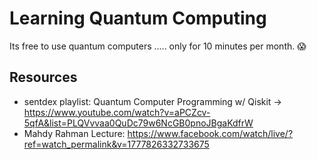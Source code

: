 # Learning Quantum Computing
Its free to use quantum computers .....  only for 10 minutes per month. :scream:
  
## Resources
- sentdex playlist: Quantum Computer Programming w/ Qiskit -> https://www.youtube.com/watch?v=aPCZcv-5qfA&list=PLQVvvaa0QuDc79w6NcGB0pnoJBgaKdfrW
- Mahdy Rahman Lecture: https://www.facebook.com/watch/live/?ref=watch_permalink&v=1777826332733675